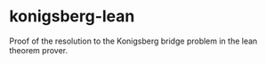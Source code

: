 # konigsberg-lean
Proof of the resolution to the Konigsberg bridge problem in the lean theorem prover.
